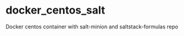 docker_centos_salt
==================

Docker centos container with salt-minion and saltstack-formulas repo
